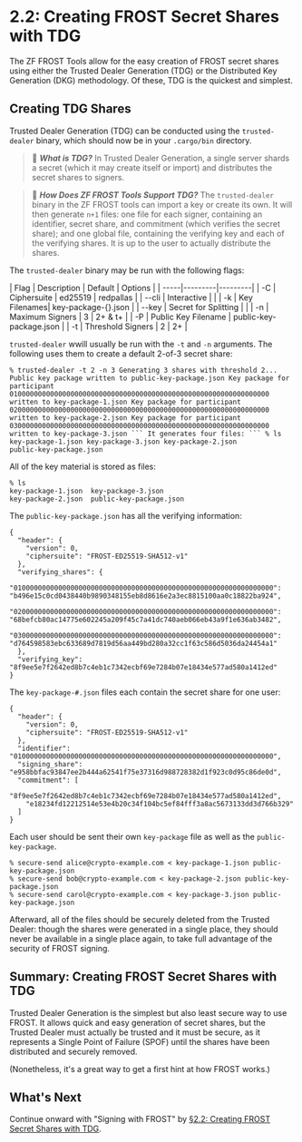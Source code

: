 # 2.2: Creating FROST Secret Shares with TDG

The ZF FROST Tools allow for the easy creation of FROST secret shares
using either the Trusted Dealer Generation (TDG) or the Distributed
Key Generation (DKG) methodology. Of these, TDG is the quickest and
simplest.

## Creating TDG Shares

Trusted Dealer Generation (TDG) can be conducted using the
`trusted-dealer` binary, which should now be in your `.cargo/bin`
directory.

> :book: ***What is TDG?*** In Trusted Dealer Generation, a single
server shards a secret (which it may create itself or import) and
distributes the secret shares to signers.

> :book: ***How Does ZF FROST Tools Support TDG?*** The
`trusted-dealer` binary in the ZF FROST tools can import a key or
create its own. It will then generate `n+1` files: one file for each
signer, containing an identifier, secret share, and commitment (which
verifies the secret share); and one global file, containing the
verifying key and each of the verifying shares. It is up to the user
to actually distribute the shares.

The `trusted-dealer` binary may be run with the following flags:

| Flag | Description | Default | Options |
| -----|---------|---------|
| -C | Ciphersuite | ed25519 | redpallas |
| --cli | Interactive | <no> |
| -k | Key Filenames| key-package-{}.json |
| --key | Secret for Splitting | <random> |
| -n | Maximum Signers | 3 | 2+ & t+ |
| -P | Public Key Filename | public-key-package.json |
| -t | Threshold Signers | 2 | 2+ |

`trusted-dealer` wwill usually be run with the `-t` and `-n`
arguments. The following uses them to create a default 2-of-3 secret share:

```
% trusted-dealer -t 2 -n 3 Generating 3 shares with threshold 2...
Public key package written to public-key-package.json Key package for
participant
0100000000000000000000000000000000000000000000000000000000000000
written to key-package-1.json Key package for participant
0200000000000000000000000000000000000000000000000000000000000000
written to key-package-2.json Key package for participant
0300000000000000000000000000000000000000000000000000000000000000
written to key-package-3.json ``` It generates four files: ``` % ls
key-package-1.json key-package-3.json key-package-2.json
public-key-package.json
```

All of the key material is stored as files:
```
% ls
key-package-1.json	key-package-3.json
key-package-2.json	public-key-package.json
```

The `public-key-package.json` has all the verifying information:
```
{
  "header": {
    "version": 0,
    "ciphersuite": "FROST-ED25519-SHA512-v1"
  },
  "verifying_shares": {
    "0100000000000000000000000000000000000000000000000000000000000000": "b496e15c0cd0438440b9890348155eb8d8616e2a3ec8815100aa0c18822ba924",
    "0200000000000000000000000000000000000000000000000000000000000000": "68befcb80ac14775e602245a209f45c7a41dc740aeb066eb43a9f1e636ab3482",
    "0300000000000000000000000000000000000000000000000000000000000000": "d764598583ebc633689d7819d56aa449bd280a32cc1f63c586d5036da24454a1"
  },
  "verifying_key": "8f9ee5e7f2642ed8b7c4eb1c7342ecbf69e7284b07e18434e577ad580a1412ed"
}
```
The `key-package-#.json` files each contain the secret share for one user:
```
{
  "header": {
    "version": 0,
    "ciphersuite": "FROST-ED25519-SHA512-v1"
  },
  "identifier": "0100000000000000000000000000000000000000000000000000000000000000",
  "signing_share": "e958bbfac93847ee2b444a62541f75e37316d988728382d1f923c0d95c86de0d",
  "commitment": [
    "8f9ee5e7f2642ed8b7c4eb1c7342ecbf69e7284b07e18434e577ad580a1412ed",
    "e18234fd12212514e53e4b20c34f104bc5ef84fff3a8ac5673133dd3d766b329"
  ]
}
```
Each user should be sent their own `key-package` file as well as the
`public-key-package`.
```
% secure-send alice@crypto-example.com < key-package-1.json public-key-package.json
% secure-send bob@crypto-example.com < key-package-2.json public-key-package.json
% secure-send carol@crypto-example.com < key-package-3.json public-key-package.json
```
Afterward, all of the files should be securely deleted from the
Trusted Dealer: though the shares were generated in a single place,
they should never be available in a single place again, to take full
advantage of the security of FROST signing.

## Summary: Creating FROST Secret Shares with TDG

Trusted Dealer Generation is the simplest but also least secure way to
use FROST. It allows quick and easy generation of secret shares, but
the Trusted Dealer must actually be trusted and it must be secure, as
it represents a Single Point of Failure (SPOF) until the shares have
been distributed and securely removed.

(Nonetheless, it's a great way to get a first hint at how FROST works.)

## What's Next

Continue onward with "Signing with FROST" by [§2.2: Creating FROST
Secret Shares with
TDG](02_2_Creating_FROST_Secret_Shares_with_TDG.md).



